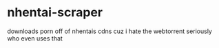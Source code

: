 # nhentai-scraper
 downloads porn off of nhentais cdns cuz i hate the webtorrent seriously who even uses that
